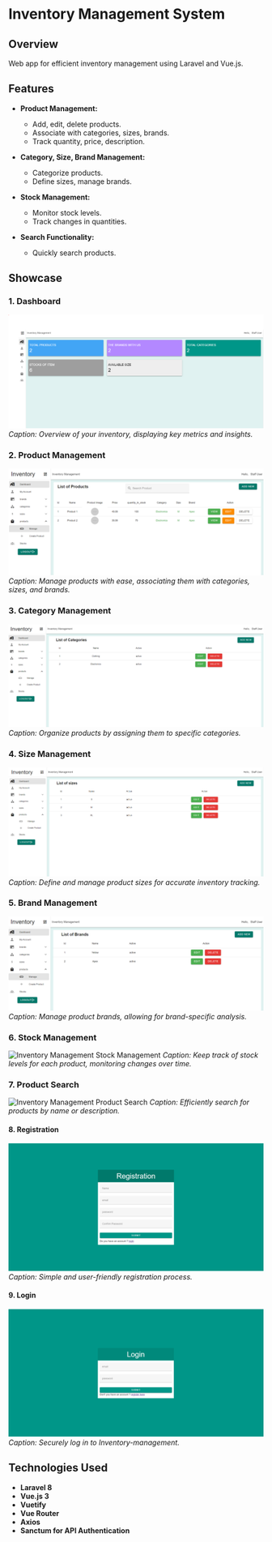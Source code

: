 # Inventory Management System

## Overview

Web app for efficient inventory management using Laravel and Vue.js.

## Features

- **Product Management:**
  - Add, edit, delete products.
  - Associate with categories, sizes, brands.
  - Track quantity, price, description.

- **Category, Size, Brand Management:**
  - Categorize products.
  - Define sizes, manage brands.

- **Stock Management:**
  - Monitor stock levels.
  - Track changes in quantities.

- **Search Functionality:**
  - Quickly search products.
  
## Showcase

### 1. Dashboard
![Inventory Management Dashboard](/showcase/Inventory-management-dashboard.png)
*Caption: Overview of your inventory, displaying key metrics and insights.*

### 2. Product Management
![Inventory Management Product Management](/showcase/Inventory-management-products.PNG)
*Caption: Manage products with ease, associating them with categories, sizes, and brands.*

### 3. Category Management
![Inventory Management Category Management](/showcase/Inventory-management-categories.PNG)
*Caption: Organize products by assigning them to specific categories.*

### 4. Size Management
![Inventory Management Size Management](/showcase/Inventory-management-sizes.PNG)
*Caption: Define and manage product sizes for accurate inventory tracking.*

### 5. Brand Management
![Inventory Management Brand Management](/showcase/Inventory-management-brands.PNG)
*Caption: Manage product brands, allowing for brand-specific analysis.*

### 6. Stock Management
![Inventory Management Stock Management](/showcase/inventory-management-stock-management.png)
*Caption: Keep track of stock levels for each product, monitoring changes over time.*

### 7. Product Search
![Inventory Management Product Search](/showcase/inventory-management-product-search.png)
*Caption: Efficiently search for products by name or description.*

#### 8. Registration
![Inventory Management JobMemo Registration](/showcase/Inventory-management-registration.PNG)
*Caption: Simple and user-friendly registration process.*

#### 9. Login
![Inventory Management Login](/showcase/Inventory-management-login.PNG)
*Caption: Securely log in to Inventory-management.*


## Technologies Used

- **Laravel 8**
- **Vue.js 3**
- **Vuetify**
- **Vue Router**
- **Axios**
- **Sanctum for API Authentication**
